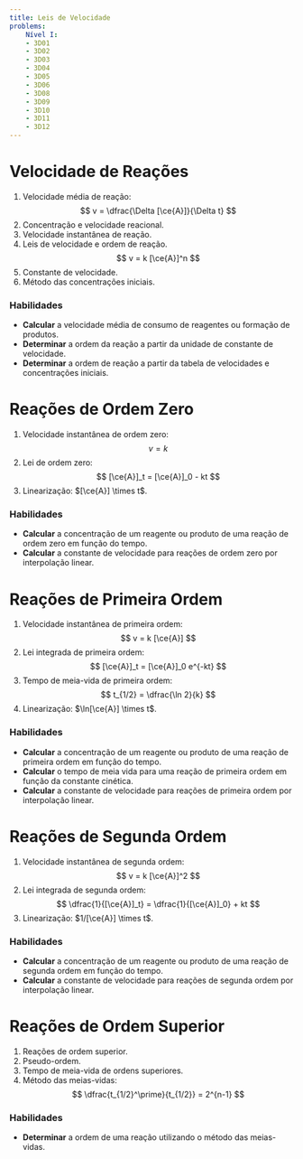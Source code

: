 ```yaml
---
title: Leis de Velocidade
problems:
    Nível I:
    - 3D01
    - 3D02
    - 3D03
    - 3D04
    - 3D05
    - 3D06
    - 3D08
    - 3D09
    - 3D10
    - 3D11
    - 3D12
---
```


# Velocidade de Reações

1. Velocidade média de reação:
    $$
    v = \dfrac{\Delta [\ce{A}]}{\Delta t}
    $$
2. Concentração e velocidade reacional.
3. Velocidade instantânea de reação.
4. Leis de velocidade e ordem de reação.
    $$
    v = k [\ce{A}]^n
    $$
5. Constante de velocidade.
6. Método das concentrações iniciais.

### Habilidades

- **Calcular** a velocidade média de consumo de reagentes ou formação de produtos.
- **Determinar** a ordem da reação a partir da unidade de constante de velocidade.
- **Determinar** a ordem de reação a partir da tabela de velocidades e concentrações iniciais.


# Reações de Ordem Zero

1. Velocidade instantânea de ordem zero:
    $$
    v = k
    $$
2. Lei de ordem zero:
    $$
    [\ce{A}]_t = [\ce{A}]_0 - kt
    $$
3. Linearização: $[\ce{A}] \times t$.

### Habilidades

- **Calcular** a concentração de um reagente ou produto de uma reação de ordem zero em função do tempo.
- **Calcular** a constante de velocidade para reações de ordem zero por interpolação linear.

# Reações de Primeira Ordem

1. Velocidade instantânea de primeira ordem:
    $$
    v = k [\ce{A}]
    $$
2. Lei integrada de primeira ordem:
    $$
    [\ce{A}]_t = [\ce{A}]_0 e^{-kt}
    $$
3. Tempo de meia-vida de primeira ordem:
    $$
    t_{1/2} = \dfrac{\ln 2}{k}
    $$
4. Linearização: $\ln[\ce{A}] \times t$.

### Habilidades

- **Calcular** a concentração de um reagente ou produto de uma reação de primeira ordem em função do tempo.
- **Calcular** o tempo de meia vida para uma reação de primeira ordem em função da constante cinética.
- **Calcular** a constante de velocidade para reações de primeira ordem por interpolação linear.

# Reações de Segunda Ordem

1. Velocidade instantânea de segunda ordem:
    $$
    v = k [\ce{A}]^2
    $$
2. Lei integrada de segunda ordem:
    $$
    \dfrac{1}{[\ce{A}]_t} = \dfrac{1}{[\ce{A}]_0} + kt
    $$
3. Linearização: $1/[\ce{A}] \times t$.

### Habilidades

- **Calcular** a concentração de um reagente ou produto de uma reação de segunda ordem em função do tempo.
- **Calcular** a constante de velocidade para reações de segunda ordem por interpolação linear.

# Reações de Ordem Superior

1. Reações de ordem superior.
2. Pseudo-ordem.
3. Tempo de meia-vida de ordens superiores.
4. Método das meias-vidas:
    $$
    \dfrac{t_{1/2}^\prime}{t_{1/2}} = 2^{n-1}
    $$

### Habilidades

- **Determinar** a ordem de uma reação utilizando o método das meias-vidas.
